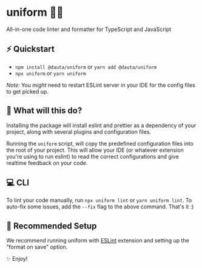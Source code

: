 # uniform 🦄🎩

All-in-one code linter and formatter for TypeScript and JavaScript

## ⚡️ Quickstart

- `npm install @dauta/uniform` or `yarn add @dauta/uniform`
- `npx uniform` or `yarn uniform`

_Note:_ You _might_ need to restart ESLint server in your IDE for the config files to get picked up.

## 🤔 What will this do?

Installing the package will install eslint and prettier as a dependency of your project, along with several plugins and configuration files.

Running the `uniform` script, will copy the predefined configuration files into the root of your project. This will allow your IDE (or whatever extension you're using to run eslint) to read the correct configurations and give realtime feedback on your code.

## 💻 CLI

To lint your code manually, run `npx uniform lint` or `yarn uniform lint`.
To auto-fix some issues, add the `--fix` flag to the above command.
That's it :)

## 🤩 Recommended Setup

We recommend running uniform with [ESLint](https://marketplace.visualstudio.com/items?itemName=dbaeumer.vscode-eslint) extension and setting up the "format on save" option.

✨ Enjoy!
